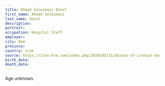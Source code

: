 ```yaml
---
title: Ahmad Soleimani Doust
first_name: Ahmad Soleimani
last_name: Doust
description: 
portrait: 
occupation: Hospital Staff
employer: 
city: Qom
province: 
country: Iran
source: https://iran-hrm.com/index.php/2020/03/31/dozens-of-iranian-doctors-died-during-irans-coronavirus-crisis/
birth_date: 
death_date: 
---
```


Age unknown.